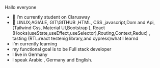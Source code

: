 Hallo everyone

- 🔭 I’m currently student on Clarusway
- 🌱 LINUX;AGIALE, GIT\GITHUB ,HTML, CSS ,javascript,Dom and Api,(Tailwind Css, Material UI,Bootstrap  ), React (Hooks(useState,useEffect,useSelector),Routing,Context,Redux) , tasting (RTL:react testenig library,and cypress)what I learnd
- I’m currently learning
- my functional goal is to be Full stack developer
- I live in Germany
- I speak Arabic , Germany and English.
  
